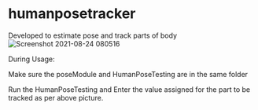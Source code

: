# humanposetracker
Developed to estimate pose and track parts of body
![Screenshot 2021-08-24 080516](https://user-images.githubusercontent.com/34358548/130583084-c30a19c0-947c-4335-9ca4-0baa1cdaef40.png)

During Usage:

Make sure the poseModule and HumanPoseTesting are in the same folder

Run the HumanPoseTesting and Enter the value assigned for the part to be tracked as per above picture.
